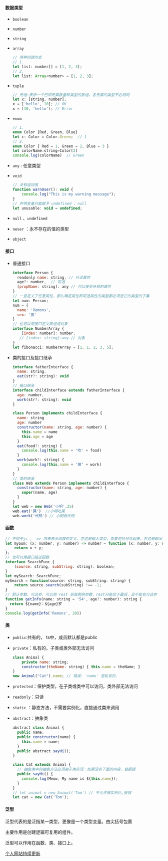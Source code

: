 #### 数据类型

- `boolean`

- `number`

- `string`

- `array`

  ```javascript
  // 两种创建方式
  // 1. 
  let list: number[] = [1, 2, 3];
  // 2. 
  let list: Array<number> = [1, 2, 3];
  ```

- `tuple`

  ```javascript
  // 元组:表示一个已知元素数量和类型的数组，各元素的类型不必相同
  let x: [string, number];
  x = ['hello', 10]; // OK
  x = [10, 'hello']; // Error
  ```

- `enum`

  ```javascript
  // 1.
  enum Color {Red, Green, Blue}
  let c: Color = Color.Green;  // 1
  // 2.
  enum Color { Red = 1, Green = 2, Blue = 3 }
  let colorName:string=Color[2]
  console.log(colorName)  // Green
  
  ```

- `any` : 任意类型

- `void` 

  ```javascript
  // 没有返回值
  function warnUser(): void {
      console.log("This is my warning message");
  }
  // 声明变量只能赋予 undefined 、null
  let unusable: void = undefined;
  ```

- `null`  、`undefined`

- `never` ：永不存在的值的类型

- `object`

#### 接口

- 普通接口

  ```javascript
  interface Person {
    readonly name: string, // 只读属性
    age?: number,  // 可选
    [propName: string]: any // 可以接受任意的属性 
  }
  // 一旦定义了任意属性，那么确定属性和可选属性的类型都必须是它的类型的子集
  let num: Person;
  num = {
    name: 'Remons',
    sex: '男'
  }
  // 也可以用接口定义数组或对象
  interface NumberArray {
      [index: number]: number;
     // [index: string]:any // 对象
  }
  let fibonacci: NumberArray = [1, 1, 2, 3, 5];
  ```

- 类的接口及接口继承

  ```javascript
  interface fatherInterface {
    name: string,
    eat(str?: string): void
  }
  // 接口继承
  interface childInterface extends fatherInterface {
    age: number,
    work(str?: string): void
  }
  
  class Person implements childInterface {
    name: string
    age: number
    constructor(name: string, age: number) {
      this.name = name
      this.age = age
    }
    eat(food?: string) {
      console.log(this.name + '吃' + food)
    }
    work(work?: string) {
      console.log(this.name + '做' + work)
    }
  }
  // 类的继承
  class Web extends Person implements childInterface {
    constructor(name: string, age: number) {
      super(name, age)
    }
  }
  let web = new Web('小明',25)
  web.eat('屎')  //小明吃屎
  web.work('代码') // 小明做代码
  ```

#### 函数

```javascript
// 不同于js ,  => 用来表示函数的定义，左边是输入类型，需要用括号括起来，右边是输出类型。
let mySum: (x: number, y: number) => number = function (x: number, y: number): number {
    return x + y;
};
// 也可以用接口描述函数
interface SearchFunc {
    (source: string, subString: string): boolean;
}
let mySearch: SearchFunc;
mySearch = function(source: string, subString: string) {
    return source.search(subString) !== -1;
}
// 默认参数、可选参，可以用 rest 获取剩余参数，rest只能位于最后，且不能有可选参
function getInfo(name: string = '54', age?: number): string {
  return ${name}：${age}岁
}
console.log(getInfo('Remons', 20))
```

#### 类

- `public`:共有的， ts中，成员默认都是public

- `private`：私有的，子类或类外部无法访问

  ```javascript
  class Animal {
      private name: string;
      constructor(theName: string) { this.name = theName; }
  }
  new Animal("Cat").name; // 错误: 'name' 是私有的.
  ```

- `protected`：保护类型，在子类或类中可以访问，类外部无法访问

- `readonly`：只读

- `static` ：静态方法，不需要实例化，直接通过类来调用

- `abstract`：抽象类

  ```javascript
  abstract class Animal {
    public name;
    public constructor(name) {
      this.name = name;
    }
    public abstract sayHi();
  }
  
  class Cat extends Animal {
    // 抽象类中的抽象方法必须被子类实现：如果没有下面的内容，会报错
    public sayHi() {
      console.log(Meow, My name is ${this.name});
    }
  }
  // let animal = new Animal('Tom') // 不允许被实例化,报错
  let cat = new Cat('Tom');
  ```

#### 泛型

泛型代表的是泛指某一类型，更像是一个类型变量。由尖括号包裹

主要作用是创建逻辑可复用的组件。

泛型可以作用在函数、类、接口上。

[个人网站持续更新](http://remons.gitee.io/)